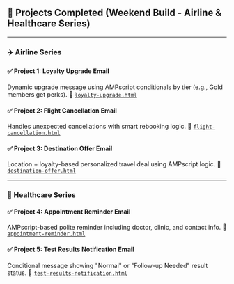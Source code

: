 ## 📨 Projects Completed (Weekend Build - Airline & Healthcare Series)

---

### ✈️ Airline Series

#### ✅ Project 1: Loyalty Upgrade Email
Dynamic upgrade message using AMPscript conditionals by tier (e.g., Gold members get perks).
📄 [`loyalty-upgrade.html`](emails/airline/loyalty-upgrade.html)

#### ✅ Project 2: Flight Cancellation Email
Handles unexpected cancellations with smart rebooking logic.
📄 [`flight-cancellation.html`](emails/airline/flight-cancellation.html)

#### ✅ Project 3: Destination Offer Email
Location + loyalty-based personalized travel deal using AMPscript logic.
📄 [`destination-offer.html`](emails/airline/destination-offer.html)

---

### 🏥 Healthcare Series

#### ✅ Project 4: Appointment Reminder Email
AMPscript-based polite reminder including doctor, clinic, and contact info.
📄 [`appointment-reminder.html`](emails/healthcare/appointment-reminder.html)

#### ✅ Project 5: Test Results Notification Email
Conditional message showing "Normal" or "Follow-up Needed" result status.
📄 [`test-results-notification.html`](emails/healthcare/test-results-notification.html)
